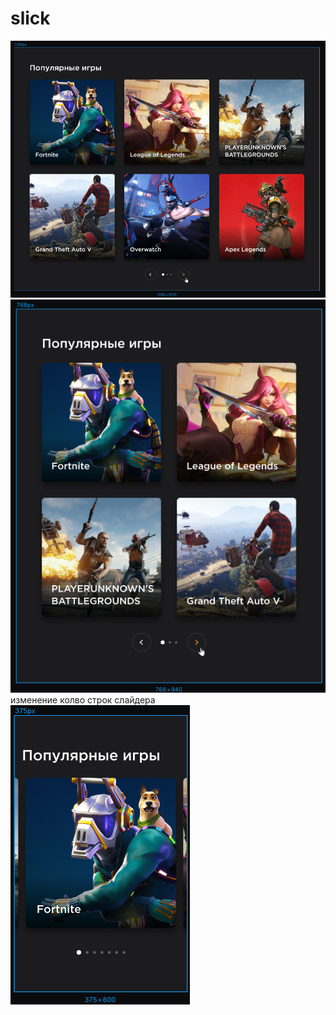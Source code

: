 # slick
![Иллюстрация к проекту](https://github.com/AlexJakovlev/slick/raw/master/img/slick_1280.png)
![Иллюстрация к проекту](https://github.com/AlexJakovlev/slick/raw/master/img/slick_768.png)
изменение колво строк слайдера 
![Иллюстрация к проекту](https://github.com/AlexJakovlev/slick/raw/master/img/slick_375.png)

